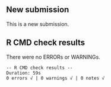 ## New submission
This is a new submission.    

## R CMD check results
There were no ERRORs or WARNINGs.

```
-- R CMD check results --
Duration: 59s
0 errors √ | 0 warnings √ | 0 notes √
```
